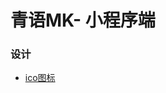 # 青语MK- 小程序端

### 设计
 * [ico图标](http://iconfont.cn/collections/detail?spm=a313x.7781069.1998910419.d9df05512&cid=7077) 
